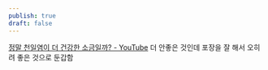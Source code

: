 ```yaml
---
publish: true
draft: false
---
```

[정말 천일염이 더 건강한 소금일까? - YouTube](https://www.youtube.com/watch?v=umsrx2xSP68)
더 안좋은 것인데 포장을 잘 해서 오히려 좋은 것으로 둔갑함